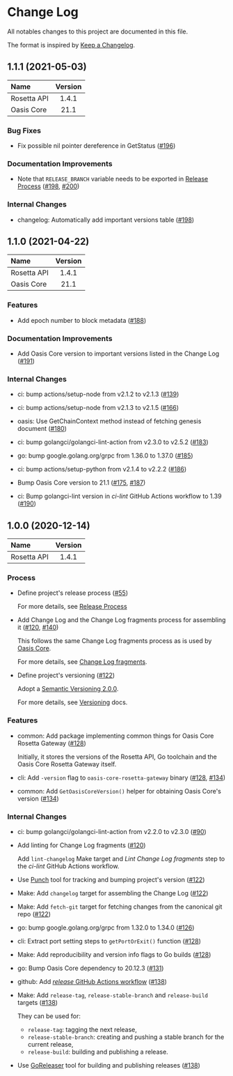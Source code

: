 # Change Log

All notables changes to this project are documented in this file.

The format is inspired by [Keep a Changelog].

[Keep a Changelog]: https://keepachangelog.com/en/1.0.0/

<!-- Custom markdownlint configuration for the Change Log. -->
<!-- markdownlint-configure-file
{
  "extends": ".markdownlint.yml",
  "line-length": {
    "stern": "true"
  },
  "no-duplicate-heading": false
}
-->

<!-- NOTE: towncrier will not alter content above the TOWNCRIER line below. -->

<!-- TOWNCRIER -->

## 1.1.1 (2021-05-03)

| Name         | Version   |
|:-------------|:---------:|
| Rosetta API  | 1.4.1     |
| Oasis Core   | 21.1      |

### Bug Fixes

- Fix possible nil pointer dereference in GetStatus
  ([#196](https://github.com/oasisprotocol/oasis-core-rosetta-gateway/issues/196))

### Documentation Improvements

- Note that `RELEASE_BRANCH` variable needs to be exported in [Release Process]
  ([#198](https://github.com/oasisprotocol/oasis-core-rosetta-gateway/issues/198),
   [#200](https://github.com/oasisprotocol/oasis-core-rosetta-gateway/issues/200))

  [Release Process]: docs/release-process.md

### Internal Changes

- changelog: Automatically add important versions table
  ([#198](https://github.com/oasisprotocol/oasis-core-rosetta-gateway/issues/198))

## 1.1.0 (2021-04-22)

| Name         | Version   |
|:-------------|:---------:|
| Rosetta API  | 1.4.1     |
| Oasis Core   | 21.1      |

### Features

- Add epoch number to block metadata
  ([#188](https://github.com/oasisprotocol/oasis-core-rosetta-gateway/issues/188))

### Documentation Improvements

- Add Oasis Core version to important versions listed in the Change Log
  ([#191](https://github.com/oasisprotocol/oasis-core-rosetta-gateway/issues/191))

### Internal Changes

- ci: bump actions/setup-node from v2.1.2 to v2.1.3
  ([#139](https://github.com/oasisprotocol/oasis-core-rosetta-gateway/issues/139))

- ci: bump actions/setup-node from v2.1.3 to v2.1.5
  ([#166](https://github.com/oasisprotocol/oasis-core-rosetta-gateway/issues/166))

- oasis: Use GetChainContext method instead of fetching genesis document
  ([#180](https://github.com/oasisprotocol/oasis-core-rosetta-gateway/issues/180))

- ci: bump golangci/golangci-lint-action from v2.3.0 to v2.5.2
  ([#183](https://github.com/oasisprotocol/oasis-core-rosetta-gateway/issues/183))

- go: bump google.golang.org/grpc from 1.36.0 to 1.37.0
  ([#185](https://github.com/oasisprotocol/oasis-core-rosetta-gateway/issues/185))

- ci: bump actions/setup-python from v2.1.4 to v2.2.2
  ([#186](https://github.com/oasisprotocol/oasis-core-rosetta-gateway/issues/186))

- Bump Oasis Core version to 21.1
  ([#175](https://github.com/oasisprotocol/oasis-core-rosetta-gateway/issues/175),
   [#187](https://github.com/oasisprotocol/oasis-core-rosetta-gateway/issues/187))

- ci: Bump golangci-lint version in _ci-lint_ GitHub Actions workflow to 1.39
  ([#190](https://github.com/oasisprotocol/oasis-core-rosetta-gateway/issues/190))

## 1.0.0 (2020-12-14)

| Name         | Version   |
|:-------------|:---------:|
| Rosetta API  | 1.4.1     |

### Process

- Define project's release process
  ([#55](https://github.com/oasisprotocol/oasis-core-rosetta-gateway/issues/55))

  For more details, see [Release Process]

  [Release Process]: docs/release-process.md

- Add Change Log and the Change Log fragments process for assembling it
  ([#120](https://github.com/oasisprotocol/oasis-core-rosetta-gateway/issues/120),
   [#140](https://github.com/oasisprotocol/oasis-core-rosetta-gateway/issues/140))

  This follows the same Change Log fragments process as is used by [Oasis Core].

  For more details, see [Change Log fragments].

  [Oasis Core]: https://github.com/oasisprotocol/oasis-core
  [Change Log fragments]: .changelog/README.md

- Define project's versioning
  ([#122](https://github.com/oasisprotocol/oasis-core-rosetta-gateway/issues/122))

  Adopt a [Semantic Versioning 2.0.0].

  For more details, see [Versioning] docs.

  [Semantic Versioning 2.0.0]: https://semver.org/spec/v2.0.0.html
  [Versioning]: docs/versioning.md

### Features

- common: Add package implementing common things for Oasis Core Rosetta Gateway
  ([#128](https://github.com/oasisprotocol/oasis-core-rosetta-gateway/issues/128))

  Initially, it stores the versions of the Rosetta API, Go toolchain and the
  Oasis Core Rosetta Gateway itself.

- cli: Add `-version` flag to `oasis-core-rosetta-gateway` binary
  ([#128](https://github.com/oasisprotocol/oasis-core-rosetta-gateway/issues/128),
   [#134](https://github.com/oasisprotocol/oasis-core-rosetta-gateway/issues/134))

- common: Add `GetOasisCoreVersion()` helper for obtaining Oasis Core's version
  ([#134](https://github.com/oasisprotocol/oasis-core-rosetta-gateway/issues/134))

### Internal Changes

- ci: bump golangci/golangci-lint-action from v2.2.0 to v2.3.0
  ([#90](https://github.com/oasisprotocol/oasis-core-rosetta-gateway/issues/90))

- Add linting for Change Log fragments
  ([#120](https://github.com/oasisprotocol/oasis-core-rosetta-gateway/issues/120))

  Add `lint-changelog` Make target and *Lint Change Log fragments* step to the
  *ci-lint* GitHub Actions workflow.

- Use [Punch] tool for tracking and bumping project's version
  ([#122](https://github.com/oasisprotocol/oasis-core-rosetta-gateway/issues/122))

  [Punch]: https://github.com/lgiordani/punch

- Make: Add `changelog` target for assembling the Change Log
  ([#122](https://github.com/oasisprotocol/oasis-core-rosetta-gateway/issues/122))

- Make: Add `fetch-git` target for fetching changes from the canonical git repo
  ([#122](https://github.com/oasisprotocol/oasis-core-rosetta-gateway/issues/122))

- go: bump google.golang.org/grpc from 1.32.0 to 1.34.0
  ([#126](https://github.com/oasisprotocol/oasis-core-rosetta-gateway/issues/126))

- cli: Extract port setting steps to `getPortOrExit()` function
  ([#128](https://github.com/oasisprotocol/oasis-core-rosetta-gateway/issues/128))

- Make: Add reproducibility and version info flags to Go builds
  ([#128](https://github.com/oasisprotocol/oasis-core-rosetta-gateway/issues/128))

- go: Bump Oasis Core dependency to 20.12.3
  ([#131](https://github.com/oasisprotocol/oasis-core-rosetta-gateway/issues/131))

- github: Add [*release* GitHub Actions workflow]
  ([#138](https://github.com/oasisprotocol/oasis-core-rosetta-gateway/issues/138))

  [*release* GitHub Actions workflow]:
    https://github.com/oasisprotocol/oasis-core-rosetta-gateway/actions?query=workflow:release

- Make: Add `release-tag`, `release-stable-branch` and `release-build` targets
  ([#138](https://github.com/oasisprotocol/oasis-core-rosetta-gateway/issues/138))

  They can be used for:

  - `release-tag`: tagging the next release,
  - `release-stable-branch`: creating and pushing a stable branch for the
    current release,
  - `release-build`: building and publishing a release.

- Use [GoReleaser] tool for building and publishing releases
  ([#138](https://github.com/oasisprotocol/oasis-core-rosetta-gateway/issues/138))

  [GoReleaser]: https://goreleaser.com/
